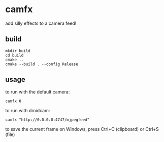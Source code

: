 # camfx
add silly effects to a camera feed!

## build
```
mkdir build
cd build
cmake ..
cmake --build . --config Release
```

## usage
to run with the default camera:
```
camfx 0
```
to run with droidcam:
```
camfx "http://0.0.0.0:4747/mjpegfeed"
```
to save the current frame on Windows, press Ctrl+C (clipboard) or Ctrl+S (file)
